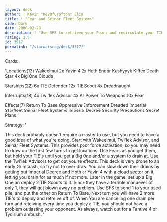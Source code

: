 ```yaml
---
layout: deck
author: ! Kevin "KevOfCrofton" Elia
title: ! "Fear and Seinar Fleet Systems"
side: Dark
date: 2000-02-20
description: ! "Use SFS to retrieve your Fears and recirculate your TIE Scouts & TIE Defenders."
rating: 3.5
id: 3517
permalink: "/starwarsccg/deck/3517/"
---
```

Cards: 

'Locations(13)
Wakeelmui
2x Yavin 4
2x Hoth
Endor
Kashyyyk
Kiffex
Death Star
4x Big One
Clouds

Starships(22)
6x TIE Defender
12x TIE Scout
4x Dreadnaught

Interrupts(18)
4x Twi'lek Advisor
4x All Power To Weapons
10x Fear

Effects(7)
Return To Base
Oppressive Enforcement
Dreaded Imperial Starfleet
Seinar Fleet Systems
Imperial Decree
Security Precautions
Secret Plans '

Strategy: '

This deck probably doesn't require a master to use, but you need to have a good idea of what you're doing. Start with Wakeelmui, Twi'lek Advisor, and Seinar Fleet Systems. This provides poor force activation, so you may need to draw up the first few turns to get locations. Use Fears as you get them, but hold your TIE's until you get a Big One and/or a system to drain at. Use the Twi'lek Advisors to get out you're effects. This deck is very prone to an early Grimtaash, so try not to over draw. You can slow down their drains by getting out Imperial Decree and Hoth or Yavin 4 with a cloud sector on it, letting you drain for as much if not more. Later in the game, set up a Big One an deploy 2 TIE Scouts to it. Since they have a terrible manuever of only 1, they will get blown away no problem. Use SFS to send 1 to your used pile, and put the other on Return To Base. Next turn you will have 2 more TIE's to deploy and retreive off of. When You are canceling one drain per turn and reteiving every time you deploy a TIE, you should not have a problem outlasting your opponent. As always, watch out for a Tantive 4 or Tydirium ambush. '
